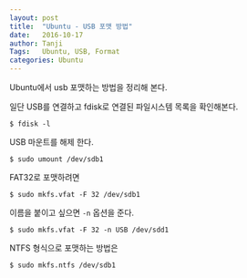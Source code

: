 ```yaml
---
layout: post
title:  "Ubuntu - USB 포맷 방법"
date:   2016-10-17
author: Tanji
Tags:   Ubuntu, USB, Format
categories: Ubuntu
---
```


Ubuntu에서 usb 포맷하는 방법을 정리해 본다.

일단 USB를 연결하고 fdisk로 연결된 파일시스템 목록을 확인해본다.

```
$ fdisk -l
```

USB 마운트를 해제 한다.

```
$ sudo umount /dev/sdb1
```

FAT32로 포맷하려면

```
$ sudo mkfs.vfat -F 32 /dev/sdb1
```

이름을 붙이고 싶으면 `-n` 옵션을 준다.

```
$ sudo mkfs.vfat -F 32 -n USB /dev/sdd1
```

NTFS 형식으로 포맷하는 방법은

```
$ sudo mkfs.ntfs /dev/sdb1
```